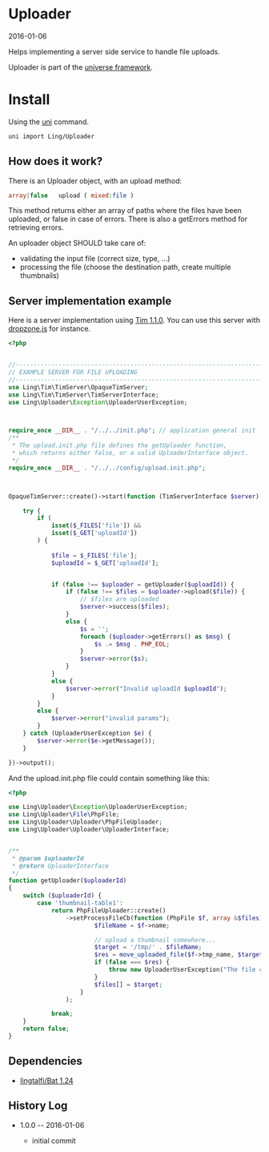 Uploader
=============
2016-01-06



Helps implementing a server side service to handle file uploads.


Uploader is part of the [universe framework](https://github.com/karayabin/universe-snapshot).


Install
==========
Using the [uni](https://github.com/lingtalfi/universe-naive-importer) command.
```bash
uni import Ling/Uploader
```






How does it work?
--------------------

There is an Uploader object, with an upload method:

```php
array|false   upload ( mixed:file ) 
```

This method returns either an array of paths where the files have been uploaded, or false in case of errors.
There is also a getErrors method for retrieving errors.


An uploader object SHOULD take care of:

- validating the input file (correct size, type, ...)
- processing the file (choose the destination path, create multiple thumbnails)








Server implementation example
-------------------------------

Here is a server implementation using [Tim 1.1.0](https://github.com/lingtalfi/Tim).
You can use this server with [dropzone.js](http://dropzonejs.com/) for instance.


```php
<?php


//------------------------------------------------------------------------------/
// EXAMPLE SERVER FOR FILE UPLOADING
//------------------------------------------------------------------------------/
use Ling\Tim\TimServer\OpaqueTimServer;
use Ling\Tim\TimServer\TimServerInterface;
use Ling\Uploader\Exception\UploaderUserException;



require_once __DIR__ . "/../../init.php"; // application general init
/**
 * The upload.init.php file defines the getUploader function,
 * which returns either false, or a valid UploaderInterface object.
 */
require_once __DIR__ . "/../../config/upload.init.php";  



OpaqueTimServer::create()->start(function (TimServerInterface $server) {

    try {
        if (
            isset($_FILES['file']) &&
            isset($_GET['uploadId'])
        ) {
        
            $file = $_FILES['file'];
            $uploadId = $_GET['uploadId'];


            if (false !== $uploader = getUploader($uploadId)) {
                if (false !== $files = $uploader->upload($file)) {
                    // $files are uploaded
                    $server->success($files);
                }
                else {
                    $s = '';
                    foreach ($uploader->getErrors() as $msg) {
                        $s .= $msg . PHP_EOL;
                    }
                    $server->error($s);
                }
            }
            else {
                $server->error("Invalid uploadId $uploadId");
            }
        }
        else {
            $server->error("invalid params");
        }
    } catch (UploaderUserException $e) {
        $server->error($e->getMessage());
    }

})->output();
```


And the upload.init.php file could contain something like this:



```php
<?php

use Ling\Uploader\Exception\UploaderUserException;
use Ling\Uploader\File\PhpFile;
use Ling\Uploader\Uploader\PhpFileUploader;
use Ling\Uploader\Uploader\UploaderInterface;


/**
 * @param $uploaderId
 * @return UploaderInterface
 */
function getUploader($uploaderId)
{
    switch ($uploaderId) {
        case 'thumbnail-table1':
            return PhpFileUploader::create()
                ->setProcessFileCb(function (PhpFile $f, array &$files) {
                        $fileName = $f->name;

                        // upload a thumbnail somewhere...
                        $target = '/tmp/' . $fileName;
                        $res = move_uploaded_file($f->tmp_name, $target);
                        if (false === $res) {
                            throw new UploaderUserException("The file couldn't be uploaded");
                        }
                        $files[] = $target;
                    }
                );

            break;
    }
    return false;
}
```






Dependencies
------------------

- [lingtalfi/Bat 1.24](https://github.com/lingtalfi/Bat)



History Log
------------------
    
- 1.0.0 -- 2016-01-06

    - initial commit
    
    